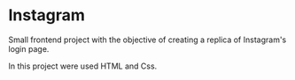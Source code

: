 # Instagram

Small frontend project with the objective of creating a replica of Instagram's login page.

In this project were used HTML and Css.
